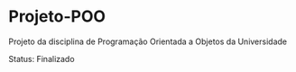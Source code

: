 # Projeto-POO
Projeto da disciplina de Programação Orientada a Objetos da Universidade

Status: Finalizado
